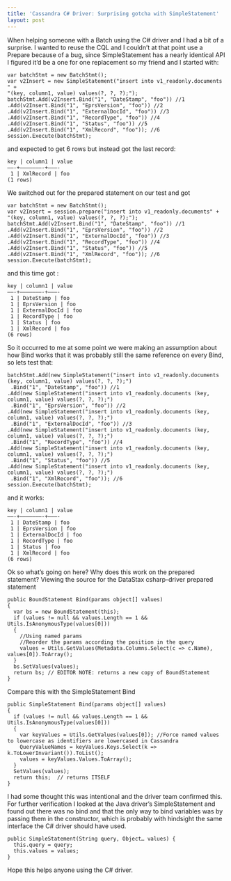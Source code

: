 ```yaml
---
title: 'Cassandra C# Driver: Surprising gotcha with SimpleStatement'
layout: post
---
```

When helping someone with a Batch using the C# driver and I had a bit of a surprise. I wanted to reuse the CQL and I couldn’t at that point use a Prepare because of a bug, since SimpleStatement has a nearly identical API I figured it’d be a one for one replacement so my friend and I started with:

    var batchStmt = new BatchStmt();
    var v2Insert = new SimpleStatement("insert into v1_readonly.documents " +
    "(key, column1, value) values(?, ?, ?);");
    batchStmt.Add(v2Insert.Bind("1", "DateStamp", "foo")) //1
    .Add(v2Insert.Bind("1", "EprsVersion", "foo")) //2
    .Add(v2Insert.Bind("1", "ExternalDocId", "foo")) //3
    .Add(v2Insert.Bind("1", "RecordType", "foo")) //4
    .Add(v2Insert.Bind("1", "Status", "foo")) //5
    .Add(v2Insert.Bind("1", "XmlRecord", "foo")); //6
    session.Execute(batchStmt);
    

and expected to get 6 rows but instead got the last record:

    key | column1 | value
    ——-+———————-+———-
     1 | XmlRecord | foo
    (1 rows)
    

We switched out for the prepared statement on our test and got

    var batchStmt = new BatchStmt();
    var v2Insert = session.prepare("insert into v1_readonly.documents" + 
    "(key, column1, value) values(?, ?, ?);");
    batchStmt.Add(v2Insert.Bind("1", "DateStamp", "foo")) //1
    .Add(v2Insert.Bind("1", "EprsVersion", "foo")) //2
    .Add(v2Insert.Bind("1", "ExternalDocId", "foo")) //3
    .Add(v2Insert.Bind("1", "RecordType", "foo")) //4
    .Add(v2Insert.Bind("1", "Status", "foo")) //5
    .Add(v2Insert.Bind("1", "XmlRecord", "foo")); //6
    session.Execute(batchStmt);
    

and this time got :

    key | column1 | value
    ——-+———————-+———-
     1 | DateStamp | foo
     1 | EprsVersion | foo
     1 | ExternalDocId | foo
     1 | RecordType | foo
     1 | Status | foo
     1 | XmlRecord | foo
    (6 rows)
    

So it occurred to me at some point we were making an assumption about how Bind works that it was probably still the same reference on every Bind, so lets test that:

    batchStmt.Add(new SimpleStatement("insert into v1_readonly.documents (key, column1, value) values(?, ?, ?);")
     .Bind("1", "DateStamp", "foo")) //1
    .Add(new SimpleStatement("insert into v1_readonly.documents (key, column1, value) values(?, ?, ?);")
     .Bind("1", "EprsVersion", "foo")) //2
    .Add(new SimpleStatement("insert into v1_readonly.documents (key, column1, value) values(?, ?, ?);")
     .Bind("1", "ExternalDocId", "foo")) //3
    .Add(new SimpleStatement("insert into v1_readonly.documents (key, column1, value) values(?, ?, ?);")
     .Bind("1", "RecordType", "foo")) //4
    .Add(new SimpleStatement("insert into v1_readonly.documents (key, column1, value) values(?, ?, ?);")
     .Bind("1", "Status", "foo")) //5
    .Add(new SimpleStatement("insert into v1_readonly.documents (key, column1, value) values(?, ?, ?);")
     .Bind("1", "XmlRecord", "foo")); //6
    session.Execute(batchStmt);
    

and it works:

    key | column1 | value
    ——-+———————-+———-
     1 | DateStamp | foo
     1 | EprsVersion | foo
     1 | ExternalDocId | foo
     1 | RecordType | foo
     1 | Status | foo
     1 | XmlRecord | foo
    (6 rows)
    

Ok so what’s going on here? Why does this work on the prepared statement? Viewing the source for the DataStax csharp-driver prepared statement

    public BoundStatement Bind(params object[] values) 
    { 
      var bs = new BoundStatement(this); 
      if (values != null && values.Length == 1 && Utils.IsAnonymousType(values[0])) 
      { 
        //Using named params 
        //Reorder the params according the position in the query 
        values = Utils.GetValues(Metadata.Columns.Select(c => c.Name), values[0]).ToArray(); 
      }  
      bs.SetValues(values); 
      return bs; // EDITOR NOTE: returns a new copy of BoundStatement
    }
    

Compare this with the SimpleStatement Bind

    public SimpleStatement Bind(params object[] values) 
    { 
      if (values != null && values.Length == 1 && Utils.IsAnonymousType(values[0])) 
      { 
        var keyValues = Utils.GetValues(values[0]); //Force named values to lowercase as identifiers are lowercased in Cassandra 
        QueryValueNames = keyValues.Keys.Select(k => k.ToLowerInvariant()).ToList();
        values = keyValues.Values.ToArray(); 
      } 
      SetValues(values);    
      return this;  // returns ITSELF
    }
    

I had some thought this was intentional and the driver team confirmed this. For further verification I looked at the Java driver’s SimpleStatement and found out there was no bind and that the only way to bind variables was by passing them in the constructor, which is probably with hindsight the same interface the C# driver should have used.

    public SimpleStatement(String query, Object… values) { 
      this.query = query;
      this.values = values; 
    }
    

Hope this helps anyone using the C# driver.
